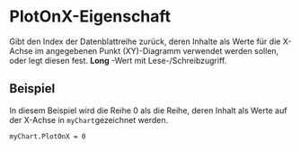 
# PlotOnX-Eigenschaft

Gibt den Index der Datenblattreihe zurück, deren Inhalte als Werte für die X-Achse im angegebenen Punkt (XY)-Diagramm verwendet werden sollen, oder legt diesen fest.  **Long** -Wert mit Lese-/Schreibzugriff.


## Beispiel

In diesem Beispiel wird die Reihe 0 als die Reihe, deren Inhalt als Werte auf der X-Achse in  `myChart`gezeichnet werden.


```
myChart.PlotOnX = 0 

```

